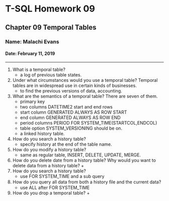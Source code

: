 # T-SQL Homework 09

## Chapter 09 Temporal Tables

### Name: Malachi Evans

#### Date: February 11, 2019

-------------

1. What is a temporal table?
    + a log of previous table states.
2. Under what circumstances would you use a temporal table? Temporal tables are in widespread use in certain kinds of businesses.
    + to find the previous versions of data, accounting. 
3. What are the semantics of a temporal table? There are seven of them.
    + primary key
    + two columns DATETIME2 start and end rows
    + start column GENERATED ALWAYS AS ROW START
    + end column GENERATED ALWAYS AS ROW END
    + period columns PERIOD FOR SYSTEM_TIME(STARTCOL,ENDCOL)
    + table option SYSTEM_VERSIONING should be on.
    + a linked history table.
4. How do you search a history table?
    + specify history at the end of the table name.
5. How do you modify a history table?
    + same as regular table, INSERT, DELETE, UPDATE, MERGE.
6. How do you delete date from a history table? Why would you want to delete data from a history table?
    + 
7. How do you search a history table?
    + use FOR SYSTEM_TIME and a sub query 
8. How do you query all data from both a history ﬁle and the current data?
    + use ALL after FOR SYSTEM_TIME
9. How do you drop a temporal table?
    +
